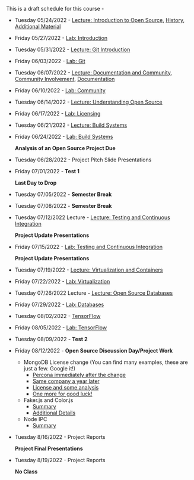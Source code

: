 This is a draft schedule for this course -

* Tuesday 05/24/2022 - [Lecture: Introduction to Open Source](../Syllabus.md), [History](../Modules/01.Introduction/History), [Additional Material](../Modules/01.Introduction/Linux)

* Friday 05/27/2022 - [Lab: Introduction](../Modules/01.Introduction/Lab-Introduction.md)

* Tuesday 05/31/2022 - [Lecture: Git Introduction](../Modules/02.Git/README.Md)

* Friday 06/03/2022 - [Lab: Git](../Modules/02.Git/Lab-Git.md)

* Tuesday 06/07/2022 - [Lecture: Documentation and Community](../Modules/03.DocumentationAndCommunity/Lecture-DocumentationAndCommunity.Md), [Community Involvement](../Modules/03.DocumentationAndCommunity/Community.html), [Documentation](../Modules/03.DocumentationAndCommunity/Documentation.html)

* Friday 06/10/2022 - [Lab: Community](../Modules/03.DocumentationAndCommunity/Lab-DocumentationAndCommunity.md)

* Tuesday 06/14/2022 - [Lecture: Understanding Open Source](../Modules/04.Licensing/Licensing-S2017-RPI-PatrickMasson.pdf)

* Friday 06/17/2022 - [Lab: Licensing](../Modules/04.Licensing/Lab-Licensing.md)

* Tuesday 06/21/2022 - [Lecture: Build Systems](../Modules/05.BuildSystems/BuildSystems.pdf)

* Friday 06/24/2022 - [Lab: Build Systems](../Modules/05.BuildSystems/Lab-BuildSystems.md)

	**Analysis of an Open Source Project Due**

* Tuesday 06/28/2022 - Project Pitch Slide Presentations

* Friday 07/01/2022 - **Test 1**

	**Last Day to Drop**
	
* Tuesday 07/05/2022 - **Semester Break**

* Tuesday 07/08/2022 - **Semester Break**

<!--* Tuesday 07/12/2022 - [Lecture: Open Source and Scientific Computation](../Modules/06.ScientificComputing/index.html)

* Friday 07/15/2022 - [Lab: Scientific Computing](../Modules/06.ScientificComputing/Lab-ScientificComputing.md)-->

* Tuesday 07/12/2022 Lecture - [Lecture: Testing and Continuous Integration](../Modules/08.TestingAndCI/TestingAndCI.md)

    **Project Update Presentations** 

* Friday 07/15/2022 - [Lab: Testing and Continuous Integration](../Modules/08.TestingAndCI/Lab-TestingAndCI.md)

     **Project Update Presentations** 

* Tuesday 07/19/2022 - [Lecture: Virtualization and Containers](../Modules/09.Virtualization/source/index.rst)

* Friday 07/22/2022 - [Lab: Virtualization](../Modules/09.Virtualization/Lab-Virtualization.md)

* Tuesday 07/26/2022 Lecture - [Lecture: Open Source Databases](../Modules/10.Databases/source/Index.rst)

* Friday 07/29/2022 - [Lab: Databases](../Modules/10.Databases/Lab-Databases.md)

<!--* Tuesday 4/9/2019 - [Community and Sustainability](Lectures/CommunityandSustainability-3-1-2016.pdf)

or -->

* Tuesday 08/02/2022 - [TensorFlow](../Modules/11.TensorFlow/source/index.rst)

* Friday 08/05/2022 - [Lab: TensorFlow](../Modules/11.TensorFlow/Lab-TensorFlow.md)

* Tuesday 08/09/2022 - **Test 2**

* Friday 08/12/2022 - **Open Source Discussion Day/Project Work**

    - MongoDB License change (You can find many examples, these are just a few. Google it!)
        - [Percona immediately after the change](https://www.percona.com/blog/2018/10/18/percona-statement-on-mongodb-community-server-license-change/#:~:text=MongoDB%2C%20Inc.%20announced%20it%20has%20elected%20to%20change,license%20better%20suited%20for%20the%20age%20of%20Software-as-a-Service.) 
        - [Same company a year later](https://www.percona.com/blog/2020/06/16/why-is-mongodbs-sspl-bad-for-you/)
        - [License and some analysis](https://linuxreviews.org/Server_Side_Public_License)
        - [One more for good luck!](https://www.scylladb.com/2018/10/22/the-dark-side-of-mongodbs-new-license/)
    - Faker.js and Color.js
        - [Summary](https://www.theverge.com/2022/1/9/22874949/developer-corrupts-open-source-libraries-projects-affected)
        - [Additional Details](https://snyk.io/blog/open-source-npm-packages-colors-faker/)
    - Node IPC
        -  [Summary](https://thehackernews.com/2022/03/popular-npm-package-updated-to-wipe.html)

* Tuesday 8/16/2022 - Project Reports

	**Project Final Presentations**
 
* Tuesday 8/19/2022 - Project Reports

	**No Class**
 
